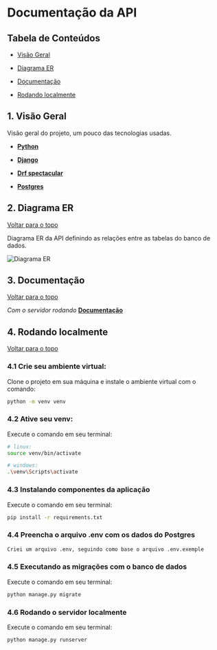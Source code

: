 # Documentação da API

## Tabela de Conteúdos

-   [Visão Geral](#1-visão-geral)

-   [Diagrama ER](#2-diagrama-er)

-   [Documentação](#3-documentação)

-   [Rodando localmente](#4-rodando-localmente)

## 1. Visão Geral

Visão geral do projeto, um pouco das tecnologias usadas.

-   **[Python](https://www.python.org/)**

-   **[Django](https://www.django-rest-framework.org/api-guide/authentication/)**

-   **[Drf spectacular](https://drf-spectacular.readthedocs.io/en/latest/)**

-   **[Postgres](https://www.postgresql.org/)**

## 2. Diagrama ER

[ Voltar para o topo ](#tabela-de-conteúdos)

Diagrama ER da API definindo as relações entre as tabelas do banco de dados.

![Diagrama ER](https://github.com/m5-projeto-final-lucira-grupo28/api-rede-social/blob/develop/DER.png?raw=true)

## 3. Documentação

[ Voltar para o topo ](#tabela-de-conteúdos)

*Com o servidor rodando* **[Documentação](http://127.0.0.1:8000/api/docs/swagger-ui/)**

## 4. Rodando localmente

[ Voltar para o topo ](#tabela-de-conteúdos)

### 4.1 Crie seu ambiente virtual:

Clone o projeto em sua máquina e instale o ambiente virtual com o comando:

```bash
python -m venv venv
```

### 4.2 Ative seu venv:

Execute o comando em seu terminal:

```bash
# linux:
source venv/bin/activate

# windows:
.\venv\Scripts\activate
```

### 4.3 Instalando componentes da aplicação

Execute o comando em seu terminal:

```bash
pip install -r requirements.txt
```

### 4.4 Preencha o arquivo .env com os dados do Postgres

```bash
Criei um arquivo .env, seguindo como base o arquivo .env.exemple
```

### 4.5 Executando as migrações com o banco de dados

Execute o comando em seu terminal:

```bash
python manage.py migrate
```

### 4.6 Rodando o servidor localmente

Execute o comando em seu terminal:

```bash
python manage.py runserver
```
